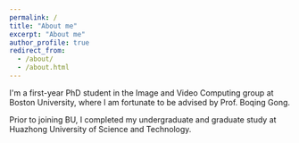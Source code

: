 ```yaml
---
permalink: /
title: "About me"
excerpt: "About me"
author_profile: true
redirect_from: 
  - /about/
  - /about.html
---
```


I'm a first-year PhD student in the Image and Video Computing group at Boston University, where I am fortunate to be advised by Prof. Boqing Gong.

Prior to joining BU, I completed my undergraduate and graduate study at Huazhong University of Science and Technology.
